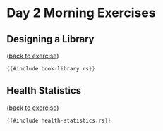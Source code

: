 # Day 2 Morning Exercises

## Designing a Library

([back to exercise](book-library.md))

```rust
{{#include book-library.rs}}
```

## Health Statistics

([back to exercise](health-statistics.md))

```rust
{{#include health-statistics.rs}}
```
